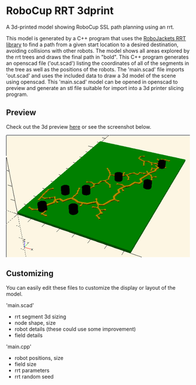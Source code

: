 
# RoboCup RRT 3dprint

A 3d-printed model showing RoboCup SSL path planning using an rrt.

This model is generated by a C++ program that uses the [RoboJackets RRT library](https://github.com/robojackets/rrt) to find a path from a given start location to a desired destination, avoiding collisions with other robots.
The model shows all areas explored by the rrt trees and draws the final path in "bold".
This C++ program generates an openscad file ('out.scad') listing the coordinates of all of the segments in the tree as well as the positions of the robots.
The 'main.scad' file imports 'out.scad' and uses the included data to draw a 3d model of the scene using openscad.
This 'main.scad' model can be opened in openscad to preview and generate an stl file suitable for import into a 3d printer slicing program.

## Preview

Check out the 3d preview [here](doc/963dec.stl) or see the screenshot below.

![screenshot](doc/screenshot.png)


## Customizing

You can easily edit these files to customize the display or layout of the model.

'main.scad'

* rrt segment 3d sizing
* node shape, size
* robot details (these could use some improvement)
* field details

'main.cpp'

* robot positions, size
* field size
* rrt parameters
* rrt random seed
